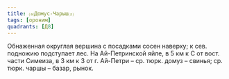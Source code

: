 ```yaml
---
title: ⒜Домус-Чарыш⒵
tags: [ороним]
quadrants: [Д8]
---
```


Обнаженная округлая вершина с посадками сосен наверху; к сев. подножию
подступает лес. На Ай-Петринской яйле, в 5 км к С от вост. части Симеиза, в 3 км
к З от г. Ай-Петри – ср. тюрк. домуз – свинья; ср. тюрк. чаршы – базар, рынок.
